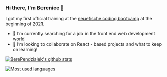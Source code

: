 ### Hi there, I'm Berenice 👋

I got my first official training at the [neuefische coding bootcamp](https://www.neuefische.de/) at the beginning of 2021. 

- 🌱 I’m currently searching for a job in the front end web development world
- 👯 I’m looking to collaborate on React - based projects and what to keep on learning!

[![BerePendzialek's github stats](https://github-readme-stats.vercel.app/api?username=BerePendzialek)](https://github.com/anuraghazra/github-readme-stats)

[![Most used languages](https://github-readme-stats.vercel.app/api/top-langs/?username=BerePendzialek&layout=compact)](https://github.com/anuraghazra/github-readme-stats)


<!--
**BerePendzialek/BerePendzialek** is a ✨ _special_ ✨ repository because its `README.md` (this file) appears on your GitHub profile.

Here are some ideas to get you started:

- 🔭 I’m currently working on ...
- 🌱 I’m currently learning ...
- 👯 I’m looking to collaborate on ...
- 🤔 I’m looking for help with ...
- 💬 Ask me about ...
- 📫 How to reach me: ...
- 😄 Pronouns: ...
- ⚡ Fun fact: ...
-->
